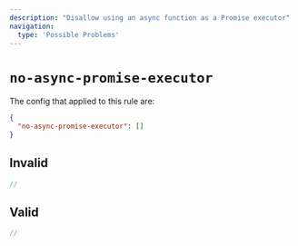 ```yaml
---
description: "Disallow using an async function as a Promise executor"
navigation:
  type: 'Possible Problems'
---
```


# `no-async-promise-executor`

The config that applied to this rule are:

```json
{
  "no-async-promise-executor": []
}
```

## Invalid

```js invalid
//
```

## Valid

```js valid
//
```
  
